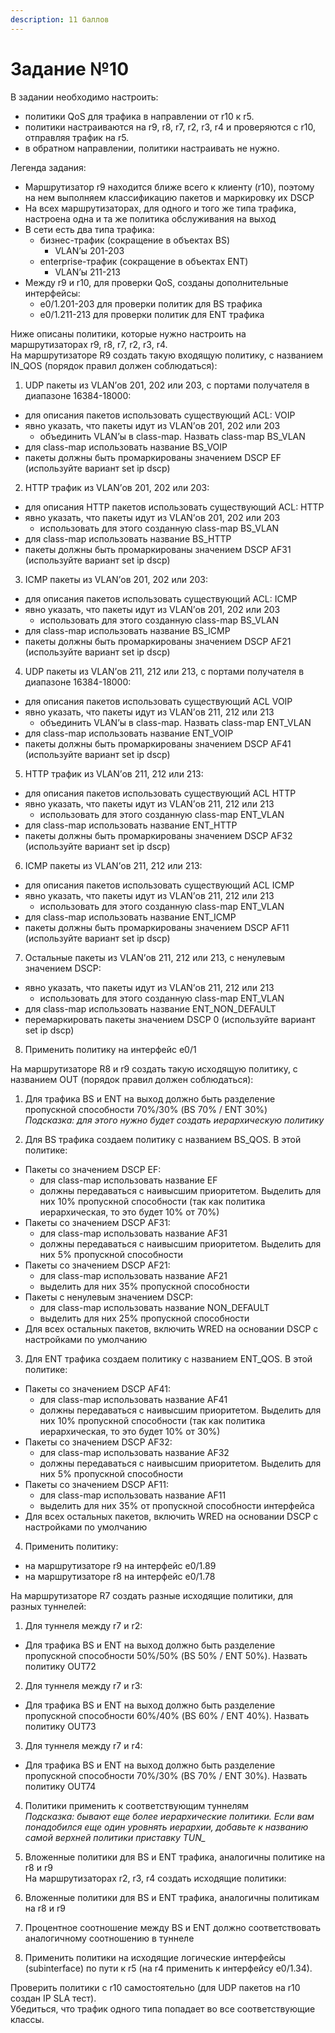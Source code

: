 ```yaml
---
description: 11 баллов
---
```


# Задание №10

В задании необходимо настроить:

* политики QoS для трафика в направлении от r10 к r5.
* политики настраиваются на r9, r8, r7, r2, r3, r4 и проверяются с r10, отправляя трафик на r5.
* в обратном направлении, политики настраивать не нужно.

Легенда задания:

* Маршрутизатор r9 находится ближе всего к клиенту \(r10\), поэтому на нем выполняем классификацию пакетов и маркировку их DSCP
* На всех маршрутизаторах, для одного и того же типа трафика, настроена одна и та же политика обслуживания на выход
* В сети есть два типа трафика:
  * бизнес-трафик \(сокращение в объектах BS\)
    * VLAN’ы 201-203
  * enterprise-трафик \(сокращение в объектах ENT\)
    * VLAN’ы 211-213
* Между r9 и r10, для проверки QoS, созданы дополнительные интерфейсы:
  * e0/1.201-203 для проверки политик для BS трафика
  * e0/1.211-213 для проверки политик для ENT трафика

Ниже описаны политики, которые нужно настроить на маршрутизаторах r9, r8, r7, r2, r3, r4.  
На маршрутизаторе R9 создать такую входящую политику, с названием IN\_QOS \(порядок правил должен соблюдаться\):

1. UDP пакеты из VLAN’ов 201, 202 или 203, с портами получателя в диапазоне 16384-18000:

* для описания пакетов использовать существующий ACL: VOIP
* явно указать, что пакеты идут из VLAN’ов 201, 202 или 203
  * объединить VLAN’ы в class-map. Назвать class-map BS\_VLAN
* для class-map использовать название BS\_VOIP
* пакеты должны быть промаркированы значением DSCP EF \(используйте вариант set ip dscp\)

2. HTTP трафик из VLAN’ов 201, 202 или 203:

* для описания HTTP пакетов использовать существующий ACL: HTTP
* явно указать, что пакеты идут из VLAN’ов 201, 202 или 203
  * использовать для этого созданную class-map BS\_VLAN
* для class-map использовать название BS\_HTTP
* пакеты должны быть промаркированы значением DSCP AF31 \(используйте вариант set ip dscp\)

3. ICMP пакеты из VLAN’ов 201, 202 или 203:

* для описания пакетов использовать существующий ACL: ICMP
* явно указать, что пакеты идут из VLAN’ов 201, 202 или 203
  * использовать для этого созданную class-map BS\_VLAN
* для class-map использовать название BS\_ICMP
* пакеты должны быть промаркированы значением DSCP AF21 \(используйте вариант set ip dscp\)

4. UDP пакеты из VLAN’ов 211, 212 или 213, с портами получателя в диапазоне 16384-18000:

* для описания пакетов использовать существующий ACL VOIP
* явно указать, что пакеты идут из VLAN’ов 211, 212 или 213
  * объединить VLAN’ы в class-map. Назвать class-map ENT\_VLAN
* для class-map использовать название ENT\_VOIP
* пакеты должны быть промаркированы значением DSCP AF41 \(используйте вариант set ip dscp\)

5. HTTP трафик из VLAN’ов 211, 212 или 213:

* для описания пакетов использовать существующий ACL HTTP
* явно указать, что пакеты идут из VLAN’ов 211, 212 или 213
  * использовать для этого созданную class-map ENT\_VLAN
* для class-map использовать название ENT\_HTTP
* пакеты должны быть промаркированы значением DSCP AF32 \(используйте вариант set ip dscp\)

6. ICMP пакеты из VLAN’ов 211, 212 или 213:

* для описания пакетов использовать существующий ACL ICMP
* явно указать, что пакеты идут из VLAN’ов 211, 212 или 213
  * использовать для этого созданную class-map ENT\_VLAN
* для class-map использовать название ENT\_ICMP
* пакеты должны быть промаркированы значением DSCP AF11 \(используйте вариант set ip dscp\)

7. Остальные пакеты из VLAN’ов 211, 212 или 213, с ненулевым значением DSCP:

* явно указать, что пакеты идут из VLAN’ов 211, 212 или 213
  * использовать для этого созданную class-map ENT\_VLAN
* для class-map использовать название ENT\_NON\_DEFAULT
* перемаркировать пакеты значением DSCP 0 \(используйте вариант set ip dscp\)

8. Применить политику на интерфейс e0/1

На маршрутизаторе R8 и r9 создать такую исходящую политику, с названием OUT \(порядок правил должен соблюдаться\):

1. Для трафика BS и ENT на выход должно быть разделение пропускной способности 70%/30% \(BS 70% / ENT 30%\)  
_Подсказка: для этого нужно будет создать иерархическую политику_

2. Для BS трафика создаем политику с названием BS\_QOS. В этой политике:

* Пакеты со значением DSCP EF:
  * для class-map использовать название EF
  * должны передаваться с наивысшим приоритетом. Выделить для них 10% пропускной способности \(так как политика иерархическая, то это будет 10% от 70%\)
* Пакеты со значением DSCP AF31:
  * для class-map использовать название AF31
  * должны передаваться с наивысшим приоритетом. Выделить для них 5% пропускной способности
* Пакеты со значением DSCP AF21:
  * для class-map использовать название AF21
  * выделить для них 35% пропускной способности
* Пакеты с ненулевым значением DSCP:
  * для class-map использовать название NON\_DEFAULT
  * выделить для них 25% пропускной способности
* Для всех остальных пакетов, включить WRED на основании DSCP с настройками по умолчанию

3. Для ENT трафика создаем политику с названием ENT\_QOS. В этой политике:

* Пакеты со значением DSCP AF41:
  * для class-map использовать название AF41
  * должны передаваться с наивысшим приоритетом. Выделить для них 10% пропускной способности \(так как политика иерархическая, то это будет 10% от 30%\)
* Пакеты со значением DSCP AF32:
  * для class-map использовать название AF32
  * должны передаваться с наивысшим приоритетом. Выделить для них 5% пропускной способности
* Пакеты со значением DSCP AF11:
  * для class-map использовать название AF11
  * выделить для них 35% от пропускной способности интерфейса
* Для всех остальных пакетов, включить WRED на основании DSCP с настройками по умолчанию

4. Применить политику:

* на маршрутизаторе r9 на интерфейс e0/1.89
* на маршрутизаторе r8 на интерфейс e0/1.78

На маршрутизаторе R7 создать разные исходящие политики, для разных туннелей:

1. Для туннеля между r7 и r2:

* Для трафика BS и ENT на выход должно быть разделение пропускной способности 50%/50% \(BS 50% / ENT 50%\). Назвать политику OUT72

2. Для туннеля между r7 и r3:

* Для трафика BS и ENT на выход должно быть разделение пропускной способности 60%/40% \(BS 60% / ENT 40%\). Назвать политику OUT73

3. Для туннеля между r7 и r4:

* Для трафика BS и ENT на выход должно быть разделение пропускной способности 70%/30% \(BS 70% / ENT 30%\). Назвать политику OUT74

4. Политики применить к соответствующим туннелям  
_Подсказка: бывают еще более иерархические политики. Если вам понадобился еще один уровнять иерархии, добавьте к названию самой верхней политики приставку TUN\__

5. Вложенные политики для BS и ENT трафика, аналогичны политике на r8 и r9  
На маршрутизаторах r2, r3, r4 создать исходящие политики:

1. Вложенные политики для BS и ENT трафика, аналогичны политикам на r8 и r9  
2. Процентное соотношение между BS и ENT должно соответствовать аналогичному соотношению в туннеле  
3. Применить политики на исходящие логические интерфейсы \(subinterface\) по пути к r5 \(на r4 применить к интерфейсу e0/1.34\).

Проверить политики с r10 самостоятельно \(для UDP пакетов на r10 создан IP SLA тест\).  
Убедиться, что трафик одного типа попадает во все соответствующие классы.  
  


